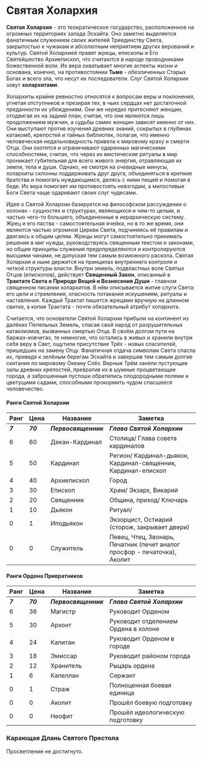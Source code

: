 # Святая Холархия

**Святая Холархия** - это теократическое государство, расположенное на огромных территориях запада Эскайта. Оно заметно выделяется фанатичным служением своих жителей Триединству Света, закрытостью к чужакам и абсолютным неприятием других верований и культур. Святой Холархией правят жрецы, епископы и Его Святейшество Архиепископ, что считаются в народе проводниками божественной воли. Их вера охватывает многие аспекты жизни и основана, конечно, на противостоянии **Тьме** - обезличенных Старых Богах и всего зла, что несут их последователи. Слуг Святой Холархии зовут **холархитами**.

Холархиты крайне ревностно относятся к вопросам веры и поклонения, угнетая отступников и презирая тех, в чьих сердцах нет достаточной преданности их убеждениям. Они же нередко притесняют женщин, отодвигая их на задний план, считая, что они являются лишь продолжением мужчин, а судьбы самих женщин зависят именно от них. Они выступают против изучения древних знаний, сокрытых в глубинах катакомб, крепостей и тайных библиотек, полагая, что именно человеческая недальновидность привела к мировому краху и смерти Отца. Они охотятся и ограничивают одаренных магическими способностями, считая, что через их мистические ритуалы в мир проникает губительная для всего живого энергия, отравляющая их земли, тела и души. Однако, не смотря на очевидные минусы, холархиты склонны поддерживать друг друга, объединяться в крепкие братства и помогать нуждающимся, делясь с ними пищей и помогая в беде. Их вера помогает им противостоять невзгодам, а милостивые Боги Света чаще одаривают своих слуг чудесами.

Идея о Святой Холархии базируется на философском рассуждении о холонах - сущностях и структурах, являющихся и чем-то целым, и частью чего-то большего, объединенные в иерархическую систему. Жрец и его паства - самостоятельная ячейка, но в то же время, они являются частью огромной Церкви Света, подчиняясь её правилам и двигаясь к общим целям. Жрецы могут самостоятельно принимать решения в миг нужды, руководствуясь священным текстом и законами, но общие принципы служения предопределяются и контролируются высшими чинами, не допуская тем самым возможного раскола. Святая Холархия и ныне держится на принципах внутреннего контроля и четкой структуры власти. Внутри земель, подвластных воле Святых Отцов (епископов), действует **Священный Закон**, описанный в **Трактате Света о Природе Вещей и Вознесения Души** - главном священном писании холархитов. В нём описывается житие слуги Света: его цели и стремления, опасность потакания искушениям, ритуалы и наставления. Каждый Трактат пишется жрецами вручную на длинном свитке, а копия Трактата - почти обязательный атрибут холархита.

Считается, что основатели Святой Холархии прибыли на континент из далёких Пепельных Земель, спасая свой народ от разрушительных катаклизмов, вызванных смертью Отца. В своём долгом пути на баржах-ковчегах, те немногие, что остались в живых и хранили внутри себя веру в Свет, ощутили присутствие Трёх - новых спасителей, пришедших на замену Отцу. Фанатичная отдача символам Света спасла их, приведя к зелёным берегам Эскайта и завершив тем самым долгие скитания по мировому Океану Слёз. Верные Трём заняли пустующие залы древних крепостей, превратив их в шумные процветающие города, а заброшенные пустоши обратились плодородными полями и цветущими садами, способными прокормить чудом спасшееся человечество.

#### Ранги Святой Холархии


| Ранг    | Цена     | Название             | Заметка                                                                   |
| ------- | -------- | -------------------- | ------------------------------------------------------------------------- |
| ***7*** | ***70*** | ***Первосвященник*** | ***Глава Святой Холархии***                                               |
| 6       | 60       | Декан-Кардинал       | Столица/ Глава совета кардиналов                                          |
| 5       | 50       | Кардинал             | Регион/ Кардинал-дьякон, Кардинал-священник, Кардинал-епископ             |
| 4       | 40       | Архиепископ          | Город                                                                     |
| 3       | 30       | Епископ              | Храм/ Экзарх, Викарий                                                     |
| 2       | 20       | Священник            | Община, приход/ Ключарь                                                   |
| 1       | 10       | Дьякон               | Ритуал/                                                                   |
| 0       | 1        | Иподьякон            | Экзорцист, Остиарий (сторож, закрывает двери)                             |
| 0       | 0        | Служитель            | Певец, Чтец, Звонарь, Печатник (печет аналог просфор - печаточка), Аколит |

#### Ранги Ордена Привратников


| Ранг    | Цена     | Название             | Заметка                              |
| ------- | -------- | -------------------- | ------------------------------------ |
| ***7*** | ***70*** | ***Первосвященник*** | ***Глава Святой Холархии***          |
| 6       | 36       | Магистр              | Руководит Орденом                    |
| 5       | 30       | Архонт               | Руководит отделением Ордена в холоне |
| 4       | 24       | Капитан              | Руководит Орденом в городе           |
| 3       | 18       | Эмиссар              | Руководит районом города             |
| 2       | 12       | Хранитель            | Рыцарь ордена                        |
| 1       | 6        | Капеллан             | Сержант                              |
| 0       | 1        | Страж                | Полноценная боевая единица           |
| 0       | 0        | Аколит               | Прошёл боевую подготовку             |
| 0       | 0        | Неофит               | Прошёл идеологическую подготовку     |

### Карающая Длань Святого Престола

Просветление не достигнуто.
